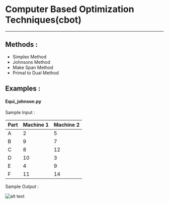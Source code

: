  # Computer Based Optimization Techniques(cbot)
 
 - - - -

 ## Methods :

* Simplex Method
* Johnsons Method
* Make Span Method
* Primal to Dual Method

## Examples :

#### Equi_johnson.py

Sample Input :

Part | Machine 1 | Machine 2
-----|-----------|-----------
  A  |     2     |     5 
  B  |     9     |     7 
  C  |     8     |     12 
  D  |     10    |     3 
  E  |     4     |     9 
  F  |     11    |     14 

Sample Output :

![alt text](https://github.com/RohanBera/cbot/blob/master/johnson.png)